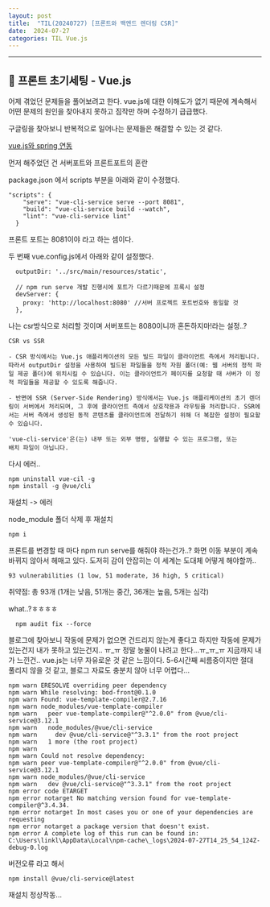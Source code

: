```yaml
---
layout: post
title:  "TIL(20240727) [프론트와 백엔드 렌더링 CSR]"
date:  2024-07-27
categories: TIL Vue.js
---
```


----------------------------------------------------------------------------

## 📌 프론트 초기세팅 - Vue.js

어제 겪었던 문제들을 풀어보려고 한다. vue.js에 대한 이해도가 없기 때문에 계속해서 어떤 문제의 원인을 찾아내지 못하고 짐작만 하며 수정하기 급급했다.

구글링을 찾아보니 반복적으로 일어나는 문제들은 해결할 수 있는 것 같다. 

[vue.js와 spring 연동](https://gkawjdgml.tistory.com/162)


먼저 해주었던 건 서버포트와 프론트포트의 혼란

package.json 에서 scripts 부분을 아래와 같이 수정했다.

```
"scripts": {
    "serve": "vue-cli-service serve --port 8081",
    "build": "vue-cli-service build --watch",
    "lint": "vue-cli-service lint"
  }
```

프론트 포트는 8081이야 라고 하는 셈이다.

두 번째 vue.config.js에서 아래와 같이 설정했다.
```
  outputDir: '../src/main/resources/static',

  // npm run serve 개발 진행시에 포트가 다르기때문에 프록시 설정
  devServer: {
    proxy: 'http://localhost:8080' //서버 프로젝트 포트번호와 동일할 것
  },

```

나는 csr방식으로 처리할 것이며 서버포트는 8080이니까 혼돈하지마!라는 설정..?

```
CSR vs SSR

- CSR 방식에서는 Vue.js 애플리케이션의 모든 빌드 파일이 클라이언트 측에서 처리됩니다. 따라서 outputDir 설정을 사용하여 빌드된 파일들을 정적 자원 폴더(예: 웹 서버의 정적 파일 제공 폴더)에 위치시킬 수 있습니다. 이는 클라이언트가 페이지를 요청할 때 서버가 이 정적 파일들을 제공할 수 있도록 해줍니다.

- 반면에 SSR (Server-Side Rendering) 방식에서는 Vue.js 애플리케이션의 초기 렌더링이 서버에서 처리되며, 그 후에 클라이언트 측에서 상호작용과 라우팅을 처리합니다. SSR에서는 서버 측에서 생성된 동적 콘텐츠를 클라이언트에 전달하기 위해 더 복잡한 설정이 필요할 수 있습니다.
```


```
'vue-cli-service'은(는) 내부 또는 외부 명령, 실행할 수 있는 프로그램, 또는
배치 파일이 아닙니다.

```

다시 에러..

```
npm uninstall vue-cil -g
npm install -g @vue/cli
```

재설치 -> 에러

node_module 폴더 삭제 후 재설치

```
npm i 
```

프론트를 변경할 때 마다 npm run serve를 해줘야 하는건가..?
화면 이동 부분이 계속 바뀌지 않아서 헤매고 있다.
도저히 감이 안잡히는 이 세계는 도대체 어떻게 해야할까..


```
93 vulnerabilities (1 low, 51 moderate, 36 high, 5 critical)

```

취약점: 총 93개 (1개는 낮음, 51개는 중간, 36개는 높음, 5개는 심각)

what..?ㅎㅎㅎㅎ

```
  npm audit fix --force
```

블로그에 찾아보니 작동에 문제가 없으면 건드리지 않는게 좋다고 하지만 작동에 문제가 있는건지 내가 못하고 있는건지.. ㅠ_ㅠ
정말 눙물이 나려고 한다...ㅠ_ㅠ_ㅠ
지금까지 내가 느낀건.. vue.js는 너무 자유로운 것 같은 느낌이다.
5-6시간째 씨름중이지만 절대 풀리지 않을 것 같고, 블로그 자료도 충분치 않아 너무 어렵다... 


```
npm warn ERESOLVE overriding peer dependency
npm warn While resolving: bod-front@0.1.0
npm warn Found: vue-template-compiler@2.7.16
npm warn node_modules/vue-template-compiler
npm warn   peer vue-template-compiler@"^2.0.0" from @vue/cli-service@3.12.1
npm warn   node_modules/@vue/cli-service
npm warn     dev @vue/cli-service@"^3.3.1" from the root project
npm warn   1 more (the root project)
npm warn
npm warn Could not resolve dependency:
npm warn peer vue-template-compiler@"^2.0.0" from @vue/cli-service@3.12.1
npm warn node_modules/@vue/cli-service
npm warn   dev @vue/cli-service@"^3.3.1" from the root project
npm error code ETARGET
npm error notarget No matching version found for vue-template-compiler@^3.4.34.
npm error notarget In most cases you or one of your dependencies are requesting
npm error notarget a package version that doesn't exist.
npm error A complete log of this run can be found in: C:\Users\linkl\AppData\Local\npm-cache\_logs\2024-07-27T14_25_54_124Z-debug-0.log

```

버전오류 라고 해서

```
npm install @vue/cli-service@latest
```

재설치 정상작동...
